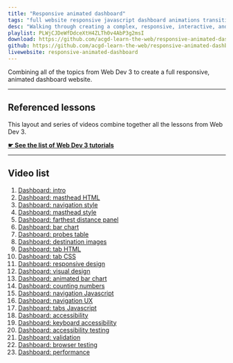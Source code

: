 ```yaml
---
title: "Responsive animated dashboard"
tags: "full website responsive javascript dashboard animations transitions effects svg"
desc: "Walking through creating a complex, responsive, interactive, and animated dashboard interface."
playlist: PLWjCJDeWfDdceXtH4ZLTh0v4AbP3g2msI
download: https://github.com/acgd-learn-the-web/responsive-animated-dashboard-code/archive/gh-pages.zip
github: https://github.com/acgd-learn-the-web/responsive-animated-dashboard-code
livewebsite: responsive-animated-dashboard
---
```


Combining all of the topics from Web Dev 3 to create a full responsive, animated dashboard website.

---

## Referenced lessons

This layout and series of videos combine together all the lessons from Web Dev 3.

**[☛ See the list of Web Dev 3 tutorials](/topics/#web-dev-3)**

---

## Video list

1. [Dashboard: intro](https://www.youtube.com/watch?v=vohA1RC_GBE&index=1&list=PLWjCJDeWfDdceXtH4ZLTh0v4AbP3g2msI)
2. [Dashboard: masthead HTML](https://www.youtube.com/watch?v=xZlkWkEyoQo&index=2&list=PLWjCJDeWfDdceXtH4ZLTh0v4AbP3g2msI)
3. [Dashboard: navigation style](https://www.youtube.com/watch?v=wS64liPrLGw&index=3&list=PLWjCJDeWfDdceXtH4ZLTh0v4AbP3g2msI)
4. [Dashboard: masthead style](https://www.youtube.com/watch?v=-Sjk_nCbX3s&index=4&list=PLWjCJDeWfDdceXtH4ZLTh0v4AbP3g2msI)
5. [Dashboard: farthest distance panel](https://www.youtube.com/watch?v=dWFbL0zwKxQ&index=5&list=PLWjCJDeWfDdceXtH4ZLTh0v4AbP3g2msI)
6. [Dashboard: bar chart](https://www.youtube.com/watch?v=gGc4ebXd9sU&list=PLWjCJDeWfDdceXtH4ZLTh0v4AbP3g2msI&index=6)
7. [Dashboard: probes table](https://www.youtube.com/watch?v=5rKFuyzZmQ0&index=7&list=PLWjCJDeWfDdceXtH4ZLTh0v4AbP3g2msI)
8. [Dashboard: destination images](https://www.youtube.com/watch?v=kneZm81ceAk&index=8&list=PLWjCJDeWfDdceXtH4ZLTh0v4AbP3g2msI)
9. [Dashboard: tab HTML](https://www.youtube.com/watch?v=nDobrvxYJMQ&index=9&list=PLWjCJDeWfDdceXtH4ZLTh0v4AbP3g2msI)
10. [Dashboard: tab CSS](https://www.youtube.com/watch?v=6P7cLBIF8Tk&index=10&list=PLWjCJDeWfDdceXtH4ZLTh0v4AbP3g2msI)
11. [Dashboard: responsive design](https://www.youtube.com/watch?v=z74jA5wgE_M&index=11&list=PLWjCJDeWfDdceXtH4ZLTh0v4AbP3g2msI)
12. [Dashboard: visual design](https://www.youtube.com/watch?v=YcJIdBjJOSs&index=12&list=PLWjCJDeWfDdceXtH4ZLTh0v4AbP3g2msI)
13. [Dashboard: animated bar chart](https://www.youtube.com/watch?v=6l1VADQD9Os&list=PLWjCJDeWfDdceXtH4ZLTh0v4AbP3g2msI&index=13)
14. [Dashboard: counting numbers](https://www.youtube.com/watch?v=s1m64-ThI94&index=14&list=PLWjCJDeWfDdceXtH4ZLTh0v4AbP3g2msI)
15. [Dashboard: navigation Javascript](https://www.youtube.com/watch?v=p6YK8gtSFMg&list=PLWjCJDeWfDdceXtH4ZLTh0v4AbP3g2msI&index=15)
16. [Dashboard: navigation UX](https://www.youtube.com/watch?v=MSSZso7wBok&list=PLWjCJDeWfDdceXtH4ZLTh0v4AbP3g2msI&index=16)
17. [Dashboard: tabs Javascript](https://www.youtube.com/watch?v=FLNvTS73Gn0&list=PLWjCJDeWfDdceXtH4ZLTh0v4AbP3g2msI&index=17)
18. [Dashboard: accessibility](https://www.youtube.com/watch?v=YvwSa9RnbaY&index=18&list=PLWjCJDeWfDdceXtH4ZLTh0v4AbP3g2msI)
19. [Dashboard: keyboard accessibility](https://www.youtube.com/watch?v=uvym8RRRhuQ&index=19&list=PLWjCJDeWfDdceXtH4ZLTh0v4AbP3g2msI)
20. [Dashboard: accessibility testing](https://www.youtube.com/watch?v=CXAnu6joL8E&index=20&list=PLWjCJDeWfDdceXtH4ZLTh0v4AbP3g2msI)
21. [Dashboard: validation](https://www.youtube.com/watch?v=QIqnvYFjylA&index=21&list=PLWjCJDeWfDdceXtH4ZLTh0v4AbP3g2msI)
22. [Dashboard: browser testing](https://www.youtube.com/watch?v=sHkoYRoTcrk&index=22&list=PLWjCJDeWfDdceXtH4ZLTh0v4AbP3g2msI)
23. [Dashboard: performance](https://www.youtube.com/watch?v=fZXLxSU8HAI&index=23&list=PLWjCJDeWfDdceXtH4ZLTh0v4AbP3g2msI)
